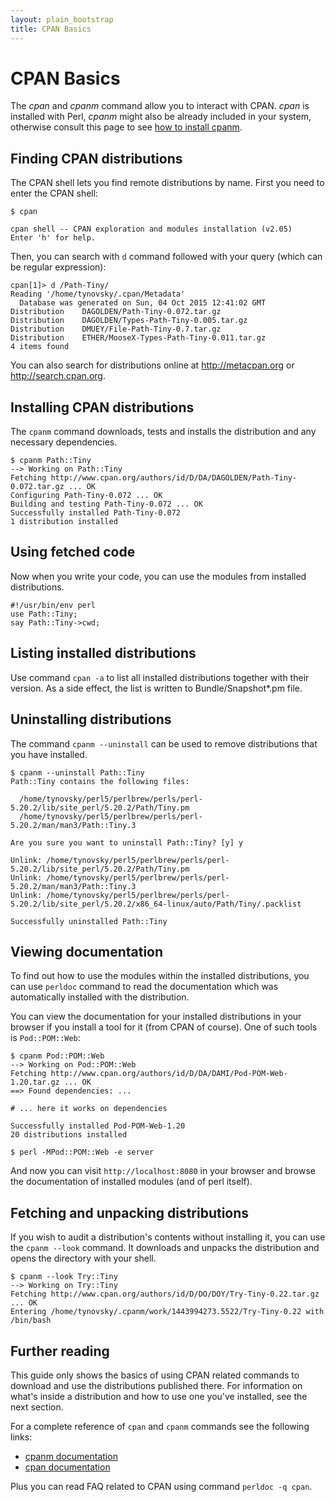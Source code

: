 ```yaml
---
layout: plain_bootstrap
title: CPAN Basics
---
```

# CPAN Basics

The *cpan* and *cpanm* command allow you to interact with CPAN. *cpan* is
installed with Perl, *cpanm* might also be already included in your system,
otherwise consult this page to see [how to install
cpanm](https://metacpan.org/pod/release/MIYAGAWA/App-cpanminus-1.7039/lib/App/cpanminus.pm#INSTALLATION).

## Finding CPAN distributions

The CPAN shell lets you find remote distributions by name. First you need to
enter the CPAN shell:

    $ cpan

    cpan shell -- CPAN exploration and modules installation (v2.05)
    Enter 'h' for help.

Then, you can search with `d` command followed with your query (which can be
regular expression):

    cpan[1]> d /Path-Tiny/
    Reading '/home/tynovsky/.cpan/Metadata'
      Database was generated on Sun, 04 Oct 2015 12:41:02 GMT
    Distribution    DAGOLDEN/Path-Tiny-0.072.tar.gz
    Distribution    DAGOLDEN/Types-Path-Tiny-0.005.tar.gz
    Distribution    DMUEY/File-Path-Tiny-0.7.tar.gz
    Distribution    ETHER/MooseX-Types-Path-Tiny-0.011.tar.gz
    4 items found

You can also search for distributions online at http://metacpan.org or
http://search.cpan.org.


## Installing CPAN distributions

The `cpanm` command downloads, tests and installs the distribution and any
necessary dependencies.

    $ cpanm Path::Tiny
    --> Working on Path::Tiny
    Fetching http://www.cpan.org/authors/id/D/DA/DAGOLDEN/Path-Tiny-0.072.tar.gz ... OK
    Configuring Path-Tiny-0.072 ... OK
    Building and testing Path-Tiny-0.072 ... OK
    Successfully installed Path-Tiny-0.072
    1 distribution installed

## Using fetched code

Now when you write your code, you can use the modules from installed
distributions.

    #!/usr/bin/env perl
    use Path::Tiny;
    say Path::Tiny->cwd;

## Listing installed distributions

Use command `cpan -a` to list all installed distributions together with their
version. As a side effect, the list is written to Bundle/Snapshot\*.pm file.

## Uninstalling distributions

The command `cpanm --uninstall` can be used to remove distributions that you
have installed.

    $ cpanm --uninstall Path::Tiny
    Path::Tiny contains the following files:

      /home/tynovsky/perl5/perlbrew/perls/perl-5.20.2/lib/site_perl/5.20.2/Path/Tiny.pm
      /home/tynovsky/perl5/perlbrew/perls/perl-5.20.2/man/man3/Path::Tiny.3

    Are you sure you want to uninstall Path::Tiny? [y] y

    Unlink: /home/tynovsky/perl5/perlbrew/perls/perl-5.20.2/lib/site_perl/5.20.2/Path/Tiny.pm
    Unlink: /home/tynovsky/perl5/perlbrew/perls/perl-5.20.2/man/man3/Path::Tiny.3
    Unlink: /home/tynovsky/perl5/perlbrew/perls/perl-5.20.2/lib/site_perl/5.20.2/x86_64-linux/auto/Path/Tiny/.packlist

    Successfully uninstalled Path::Tiny

## Viewing documentation

To find out how to use the modules within the installed distributions, you can
use `perldoc` command to read the documentation which was automatically
installed with the distribution.

You can view the documentation for your installed distributions in your browser
if you install a tool for it (from CPAN of course). One of such tools is
`Pod::POM::Web`:

    $ cpanm Pod::POM::Web
    --> Working on Pod::POM::Web
    Fetching http://www.cpan.org/authors/id/D/DA/DAMI/Pod-POM-Web-1.20.tar.gz ... OK
    ==> Found dependencies: ...

    # ... here it works on dependencies

    Successfully installed Pod-POM-Web-1.20
    20 distributions installed

    $ perl -MPod::POM::Web -e server

And now you can visit `http://localhost:8080` in your browser and browse the
documentation of installed modules (and of perl itself).

## Fetching and unpacking distributions

If you wish to audit a distribution's contents without installing it, you can
use the `cpanm --look` command. It downloads and unpacks the distribution and
opens the directory with your shell.

    $ cpanm --look Try::Tiny
    --> Working on Try::Tiny
    Fetching http://www.cpan.org/authors/id/D/DO/DOY/Try-Tiny-0.22.tar.gz ... OK
    Entering /home/tynovsky/.cpanm/work/1443994273.5522/Try-Tiny-0.22 with /bin/bash

## Further reading

This guide only shows the basics of using CPAN related commands to download
and use the distributions published there. For information on what's inside a
distribution and how to use one you've installed, see the next section.

For a complete reference of `cpan` and `cpanm` commands see the following
links:

- [cpanm
  documentation](https://metacpan.org/pod/distribution/App-cpanminus/bin/cpanm)
- [cpan
  documentation](https://metacpan.org/pod/distribution/CPAN/scripts/cpan)

Plus you can read FAQ related to CPAN using command `perldoc -q cpan`.


